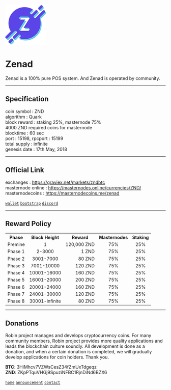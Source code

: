 ![](https://github.com/robinadaptor/logo/blob/master/zenad.png)

# Zenad
  
Zenad is a 100% pure POS system. And Zenad is operated by community.
  
***
## Specification  
  
coin symbol : ZND  
algorithm : Quark  
block reward : staking 25%, masternode 75%  
4000 ZND required coins for masternode  
blocktime : 60 sec  
port : 15198, rpcport : 15199  
total supply : infinite  
genesis date : 17th May, 2018  
  
***
## Official Link  
  
exchanges : https://graviex.net/markets/zndbtc  
masternode online : https://masternodes.online/currencies/ZND/  
masternodecoins : https://masternodecoins.me/zenad  
    
[`wallet`](https://github.com/robinadaptor/zenad-wallet)  [`bootstrap`](https://github.com/robinadaptor/zenad-bootstrap)  [`discord`](https://discord.gg/zYvFFJU)  

***
## Reward Policy  

<table>
<th>Phase</th><th>Block Height</th><th>Reward</th><th>Masternodes</th><th>Staking</th>
<tr><td>Premine</td><td align="center">1</td><td align="right">120,000 ZND</td><td align="center">75%</td><td align="center">25%</td></tr>
<tr><td>Phase 1</td><td align="center">2-3000</td><td align="right">1 ZND</td><td align="center">75%</td><td align="center">25%</td></tr>
<tr><td>Phase 2</td><td align="center">3001-7000</td><td align="right">80 ZND</td><td align="center">75%</td><td align="center">25%</td></tr>
<tr><td>Phase 3</td><td align="center">7001-10000</td><td align="right">120 ZND</td><td align="center">75%</td><td align="center">25%</td></tr>
<tr><td>Phase 4</td><td align="center">10001-16000</td><td align="right">160 ZND</td><td align="center">75%</td><td align="center">25%</td></tr>
<tr><td>Phase 5</td><td align="center">16001-20000</td><td align="right">200 ZND</td><td align="center">75%</td><td align="center">25%</td></tr>
<tr><td>Phase 6</td><td align="center">20001-24000</td><td align="right">160 ZND</td><td align="center">75%</td><td align="center">25%</td></tr>
<tr><td>Phase 7</td><td align="center">24001-30000</td><td align="right">120 ZND</td><td align="center">75%</td><td align="center">25%</td></tr>
<tr><td>Phase 8</td><td align="center">30001-infinite</td><td align="right">80 ZND</td><td align="center">75%</td><td align="center">25%</td></tr>
</table>

***
## Donations 
  
Robin project manages and develops cryptocurrency coins. For many community members, Robin project provides more quality applications and leads the blockchain culture soundly. All development is done as a donation, and when a certain donation is completed, we will gradually develop applications for coin holders. Thank you.  
  
**BTC**: 3HiMhcv7VZWsCesZ34fZmUxTdgeqz    
**ZND**: ZKpPTquVHGj9SpuziNFBC1RjnDiNd6BZX6  
  
[`home`](https://github.com/robinadaptor)  [`announcement`](https://github.com/robinadaptor/announcement)  [`contact`](https://github.com/robinadaptor/POS-helper)  